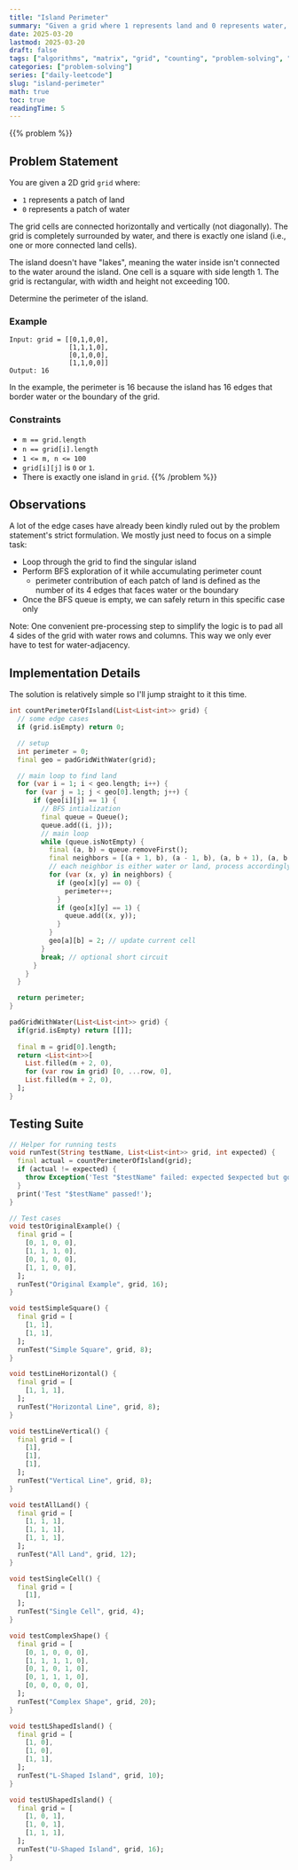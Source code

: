 ```yaml
---
title: "Island Perimeter"
summary: "Given a grid where 1 represents land and 0 represents water, calculate the perimeter of all islands."
date: 2025-03-20
lastmod: 2025-03-20
draft: false
tags: ["algorithms", "matrix", "grid", "counting", "problem-solving", "geometry", "bfs"]
categories: ["problem-solving"]
series: ["daily-leetcode"]
slug: "island-perimeter"
math: true
toc: true
readingTime: 5
---
```

{{% problem %}}

## Problem Statement

You are given a 2D grid `grid` where:
- `1` represents a patch of land
- `0` represents a patch of water

The grid cells are connected horizontally and vertically (not diagonally). The grid is completely surrounded by water, and there is exactly one island (i.e., one or more connected land cells).

The island doesn't have "lakes", meaning the water inside isn't connected to the water around the island. One cell is a square with side length 1. The grid is rectangular, with width and height not exceeding 100.

Determine the perimeter of the island.

### Example

```
Input: grid = [[0,1,0,0],
               [1,1,1,0],
               [0,1,0,0],
               [1,1,0,0]]
Output: 16
```

In the example, the perimeter is 16 because the island has 16 edges that border water or the boundary of the grid.

### Constraints

- `m == grid.length`
- `n == grid[i].length`
- `1 <= m, n <= 100`
- `grid[i][j]` is `0` or `1`.
- There is exactly one island in `grid`.
{{% /problem %}}

## Observations
A lot of the edge cases have already been kindly ruled out by the problem statement's strict formulation. We mostly just need to focus on a simple task:
- Loop through the grid to find the singular island
- Perform BFS exploration of it while accumulating perimeter count
  - perimeter contribution of each patch of land is defined as the number of its 4 edges that faces water or the boundary
- Once the BFS queue is empty, we can safely return in this specific case only

Note: One convenient pre-processing step to simplify the logic is to pad all 4 sides of the grid with water rows and columns. This way we only ever have to test for water-adjacency.

## Implementation Details

The solution is relatively simple so I'll jump straight to it this time.

```dart
int countPerimeterOfIsland(List<List<int>> grid) {
  // some edge cases
  if (grid.isEmpty) return 0;

  // setup
  int perimeter = 0;
  final geo = padGridWithWater(grid);

  // main loop to find land
  for (var i = 1; i < geo.length; i++) {
    for (var j = 1; j < geo[0].length; j++) {
      if (geo[i][j] == 1) {
        // BFS intialization
        final queue = Queue();
        queue.add((i, j));
        // main loop
        while (queue.isNotEmpty) {
          final (a, b) = queue.removeFirst();
          final neighbors = [(a + 1, b), (a - 1, b), (a, b + 1), (a, b - 1)];
          // each neighbor is either water or land, process accordingly
          for (var (x, y) in neighbors) {
            if (geo[x][y] == 0) {
              perimeter++;
            }
            if (geo[x][y] == 1) {
              queue.add((x, y));
            }
          }
          geo[a][b] = 2; // update current cell
        }
        break; // optional short circuit
      }
    }
  }

  return perimeter;
}

padGridWithWater(List<List<int>> grid) {
  if(grid.isEmpty) return [[]];
  
  final m = grid[0].length;
  return <List<int>>[
    List.filled(m + 2, 0),
    for (var row in grid) [0, ...row, 0],
    List.filled(m + 2, 0),
  ];
}
```

## Testing Suite

```dart
// Helper for running tests
void runTest(String testName, List<List<int>> grid, int expected) {
  final actual = countPerimeterOfIsland(grid);
  if (actual != expected) {
    throw Exception('Test "$testName" failed: expected $expected but got $actual');
  }
  print('Test "$testName" passed!');
}

// Test cases
void testOriginalExample() {
  final grid = [
    [0, 1, 0, 0],
    [1, 1, 1, 0],
    [0, 1, 0, 0],
    [1, 1, 0, 0],
  ];
  runTest("Original Example", grid, 16);
}

void testSimpleSquare() {
  final grid = [
    [1, 1],
    [1, 1],
  ];
  runTest("Simple Square", grid, 8);
}

void testLineHorizontal() {
  final grid = [
    [1, 1, 1],
  ];
  runTest("Horizontal Line", grid, 8);
}

void testLineVertical() {
  final grid = [
    [1],
    [1],
    [1],
  ];
  runTest("Vertical Line", grid, 8);
}

void testAllLand() {
  final grid = [
    [1, 1, 1],
    [1, 1, 1],
    [1, 1, 1],
  ];
  runTest("All Land", grid, 12);
}

void testSingleCell() {
  final grid = [
    [1],
  ];
  runTest("Single Cell", grid, 4);
}

void testComplexShape() {
  final grid = [
    [0, 1, 0, 0, 0],
    [1, 1, 1, 1, 0],
    [0, 1, 0, 1, 0],
    [0, 1, 1, 1, 0],
    [0, 0, 0, 0, 0],
  ];
  runTest("Complex Shape", grid, 20);
}

void testLShapedIsland() {
  final grid = [
    [1, 0],
    [1, 0],
    [1, 1],
  ];
  runTest("L-Shaped Island", grid, 10);
}

void testUShapedIsland() {
  final grid = [
    [1, 0, 1],
    [1, 0, 1],
    [1, 1, 1],
  ];
  runTest("U-Shaped Island", grid, 16);
}
```